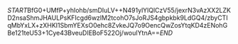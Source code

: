$START$BfG0+UMfP+yhIohb/smDIuLV++N491ylYlQlCzV55/jexrN3vAzXX2LZKD2nsaShmJHAULPsKFIcgd6wzlM2tcohO7sJoRJS4gbpkbk9LdGQ4/zbyCTIqMbYxLX+zXHKI1SbmYEXsO0ehc8ZvkeJQ7o9OencQwZosYtqKD4zENohGBe121teU53+1Cye43BveuDIEBoF522Oj/wouIYtnA==$END$